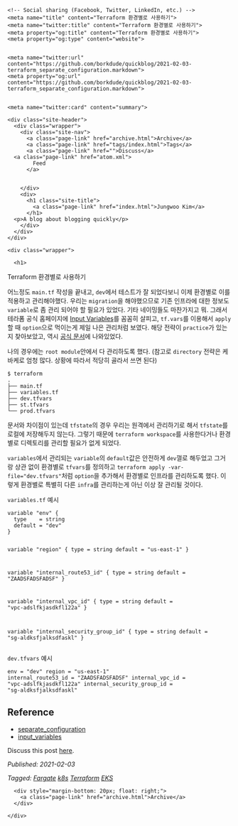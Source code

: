 <!DOCTYPE html>
<html lang="en">
  <head>
    <title>Terraform 환경별로 사용하기</title>
    <meta charset="utf-8"/>
    <meta name="viewport" content="width=device-width, initial-scale=1.0">
    <link type="application/atom+xml" rel="alternate" href="atom.xml" title="Terraform 환경별로 사용하기">
    <link rel="stylesheet" href="style.css">
    <script src="https://cdnjs.cloudflare.com/ajax/libs/prism/1.28.0/prism.min.js"></script>
    <script src="https://cdnjs.cloudflare.com/ajax/libs/prism/1.28.0/components/prism-clojure.min.js"></script>
    <script type="text/javascript" src="https://livejs.com/live.js"></script>
    <link rel="stylesheet" href="https://cdnjs.cloudflare.com/ajax/libs/prism/1.28.0/themes/prism.min.css">



    <!-- Social sharing (Facebook, Twitter, LinkedIn, etc.) -->
    <meta name="title" content="Terraform 환경별로 사용하기">
    <meta name="twitter:title" content="Terraform 환경별로 사용하기">
    <meta property="og:title" content="Terraform 환경별로 사용하기">
    <meta property="og:type" content="website">


    <meta name="twitter:url" content="https://github.com/borkdude/quickblog/2021-02-03-terraform_separate_configuration.markdown">
    <meta property="og:url" content="https://github.com/borkdude/quickblog/2021-02-03-terraform_separate_configuration.markdown">


    <meta name="twitter:card" content="summary">



  </head>
  <body>

    <div class="site-header">
      <div class="wrapper">
        <div class="site-nav">
          <a class="page-link" href="archive.html">Archive</a>
          <a class="page-link" href="tags/index.html">Tags</a>
          <a class="page-link" href="">Discuss</a>
	  <a class="page-link" href="atom.xml">
            Feed
          </a>
	  
	  
        </div>
        <div>
          <h1 class="site-title">
            <a class="page-link" href="index.html">Jungwoo Kim</a>
          </h1>
	  <p>A blog about blogging quickly</p>
        </div>
      </div>
    </div>

    <div class="wrapper">

      <h1>
  
  Terraform 환경별로 사용하기
  
</h1>
<p>어느정도 <code>main.tf</code> 작성을 끝내고, <code>dev</code>에서 테스트가 잘 되었다보니 이제 환경별로 이를 적용하고 관리해야했다. 우리는 <code>migration</code>을 해야했으므로 기존 인프라에 대한 정보도 <code>variable</code>로 좀 관리 되어야 할 필요가 있었다. 기타 네이밍들도 마찬가지고 뭐. 그래서 테라폼 공식 홈페이지에 <a href='https://www.terraform.io/docs/language/values/variables.html'>Input Variables</a>를 꼼꼼히 살피고, <code>tf.vars</code>를 이용해서 <code>apply</code>할 때 <code>option</code>으로 먹이는게 제일 나은 관리처럼 보였다. 해당 전략이 <code>practice</code>가 있는지 찾아보았고, 역시 <a href='https://learn.hashicorp.com/tutorials/terraform/organize-configuration#separate-configuration'>공식 문서</a>에 나와있었다.</p><p>나의 경우에는 <code>root module</code>안에서 다 관리하도록 했다. (참고로 <code>directory</code> 전략은 케바케로 엄청 많다. 상황에 따라서 적당히 골라서 쓰면 된다)</p><pre><code class="lang-tree">$ terraform
.
├── main.tf
├── variables.tf
├── dev.tfvars
├── st.tfvars
└── prod.tfvars
</code></pre><p>문서와 차이점이 있는데 <code>tfstate</code>의 경우 우리는 원격에서 관리하기로 해서 <code>tfstate</code>를 로컬에 저장해두지 않는다. 그렇기 때문에 <code>terraform workspace</code>를 사용한다거나 환경별로 디렉토리를 관리할 필요가 없게 되었다.</p><p><code>variables</code>에서 관리되는 <code>variable</code>의 <code>default</code>값은 안전하게 <code>dev</code>껄로 해두었고 그거랑 상관 없이 환경별로 <code>tfvars</code>를 정의하고 <code>terraform apply -var-file=&quot;dev.tfvars&quot;</code>처럼 <code>option</code>을 추가해서 환경별로 인프라를 관리하도록 했다. 이렇게 환경별로 특별히 다른 <code>infra</code>를 관리하는게 아닌 이상 잘 관리될 것이다.</p><p><code>variables.tf</code> 예시</p><pre><code class="lang-terraform">variable &quot;env&quot; {
  type    = string
  default = &quot;dev&quot;
}

variable &quot;region&quot; {
  type    = string
  default = &quot;us-east-1&quot;
}

variable &quot;internal&#95;route53&#95;id&quot; {
  type    = string
  default = &quot;ZAADSFADSFADSF&quot;
}

variable &quot;internal&#95;vpc&#95;id&quot; {
  type    = string
  default = &quot;vpc-adslfkjasdkfl122a&quot;
}

variable &quot;internal&#95;security&#95;group&#95;id&quot; {
  type    = string
  default = &quot;sg-aldksfjalksdfaskl&quot;
}
</code></pre><p><code>dev.tfvars</code> 예시</p><pre><code class="lang-tfvars">env                        = &quot;dev&quot;
region                     = &quot;us-east-1&quot;
internal&#95;route53&#95;id        = &quot;ZAADSFADSFADSF&quot;
internal&#95;vpc&#95;id            = &quot;vpc-adslfkjasdkfl122a&quot;
internal&#95;security&#95;group&#95;id = &quot;sg-aldksfjalksdfaskl&quot;
</code></pre><h2>Reference</h2><ul><li><a href='https://learn.hashicorp.com/tutorials/terraform/organize-configuration#separate-configuration'>separate_configuration</a></li><li><a href='https://www.terraform.io/docs/language/values/variables.html'>input_variables</a></li></ul>
<p>Discuss this post <a href="">here</a>.</p>
<p><i>Published: 2021-02-03</i></p>

<p>
  <i>
  Tagged:
  
  <span class="tag">
    <a href="tags/Fargate.html">Fargate</a>
  </span>
  
  <span class="tag">
    <a href="tags/k8s.html">k8s</a>
  </span>
  
  <span class="tag">
    <a href="tags/Terraform.html">Terraform</a>
  </span>
  
  <span class="tag">
    <a href="tags/EKS.html">EKS</a>
  </span>
  
  </i>
</p>



      
      <div style="margin-bottom: 20px; float: right;">
        <a class="page-link" href="archive.html">Archive</a>
      </div>
      
    </div>
  </body>
</html>
